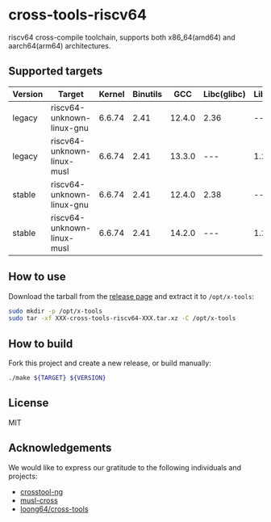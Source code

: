# cross-tools-riscv64

riscv64 cross-compile toolchain, supports both x86_64(amd64) and aarch64(arm64) architectures.

## Supported targets

| Version | Target                     | Kernel | Binutils | GCC    | Libc(glibc) | Libc(musl) |
| ------- | -------------------------- | ------ | -------- | ------ | ----------- | ---------- |
| legacy  | riscv64-unknown-linux-gnu  | 6.6.74 | 2.41     | 12.4.0 | 2.36        | ---        |
| legacy  | riscv64-unknown-linux-musl | 6.6.74 | 2.41     | 13.3.0 | ---         | 1.2.5      |
| stable  | riscv64-unknown-linux-gnu  | 6.6.74 | 2.41     | 12.4.0 | 2.38        | ---        |
| stable  | riscv64-unknown-linux-musl | 6.6.74 | 2.41     | 14.2.0 | ---         | 1.2.5      |


## How to use

Download the tarball from the [release page](https://github.com/czhehua/cross-tool-riscv64/releases) and extract it to `/opt/x-tools`:

```sh
sudo mkdir -p /opt/x-tools
sudo tar -xf XXX-cross-tools-riscv64-XXX.tar.xz -C /opt/x-tools
```

## How to build

Fork this project and create a new release, or build manually:

```sh
./make ${TARGET} ${VERSION}
```

## License

MIT

## Acknowledgements

We would like to express our gratitude to the following individuals and projects:

- [crosstool-ng](https://github.com/crosstool-ng/crosstool-ng)
- [musl-cross](https://github.com/musl-cross/musl-cross)
- [loong64/cross-tools](https://github.com/loong64/cross-tools)